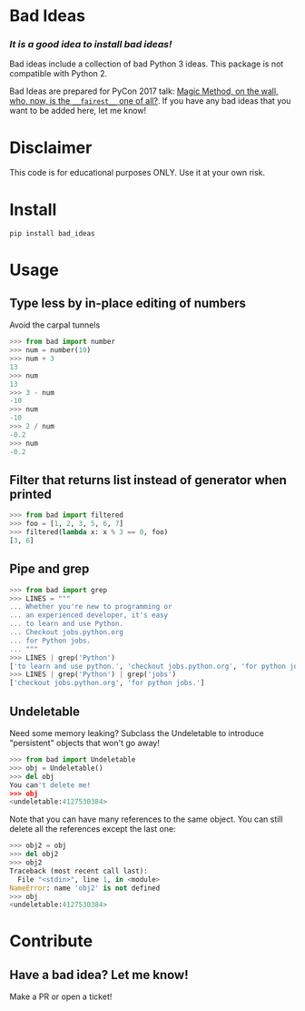 # Bad Ideas
### *It is a good idea to install bad ideas!*

Bad ideas include a collection of bad Python 3 ideas. This package is not compatible with Python 2.

Bad Ideas are prepared for PyCon 2017 talk: [Magic Method, on the wall, who, now, is the `__fairest__` one of all?](https://us.pycon.org/2017/schedule/presentation/486/). If you have any bad ideas that you want to be added here, let me know!

# Disclaimer

This code is for educational purposes ONLY. Use it at your own risk.

# Install

`pip install bad_ideas`

# Usage

## Type less by in-place editing of numbers
Avoid the carpal tunnels

```py
>>> from bad import number
>>> num = number(10)
>>> num + 3
13
>>> num
13
>>> 3 - num
-10
>>> num
-10
>>> 2 / num
-0.2
>>> num
-0.2
```

## Filter that returns list instead of generator when printed

```py
>>> from bad import filtered
>>> foo = [1, 2, 3, 5, 6, 7]
>>> filtered(lambda x: x % 3 == 0, foo)
[3, 6]
```

## Pipe and grep

```py
>>> from bad import grep
>>> LINES = """
... Whether you're new to programming or
... an experienced developer, it's easy
... to learn and use Python.
... Checkout jobs.python.org
... for Python jobs.
... """
>>> LINES | grep('Python')
['to learn and use python.', 'checkout jobs.python.org', 'for python jobs.']
>>> LINES | grep('Python') | grep('jobs')
['checkout jobs.python.org', 'for python jobs.']
```

## Undeletable
Need some memory leaking? Subclass the Undeletable to introduce "persistent" objects that won't go away!

```py
>>> from bad import Undeletable
>>> obj = Undeletable()
>>> del obj
You can't delete me!
>>> obj
<undeletable:4127530384>
```

Note that you can have many references to the same object. You can still delete all the references except the last one:

```py
>>> obj2 = obj
>>> del obj2
>>> obj2
Traceback (most recent call last):
  File "<stdin>", line 1, in <module>
NameError: name 'obj2' is not defined
>>> obj
<undeletable:4127530384>
```

# Contribute

## Have a bad idea? Let me know!

Make a PR or open a ticket!
